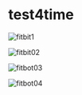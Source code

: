 # test4time


![fitbit1](https://user-images.githubusercontent.com/10703611/30608654-e7753b9a-9d2d-11e7-8c3a-6e87ca73b96d.png)

![fitbit02](https://user-images.githubusercontent.com/10703611/30608674-f48bbd40-9d2d-11e7-8e9a-83adfe7c74c4.png)

![fitbot03](https://user-images.githubusercontent.com/10703611/30608681-f9421834-9d2d-11e7-8f6a-c87f94f98ae9.png)

![fitbot04](https://user-images.githubusercontent.com/10703611/30608684-fe1ea64c-9d2d-11e7-95bf-94e918c34738.png)
